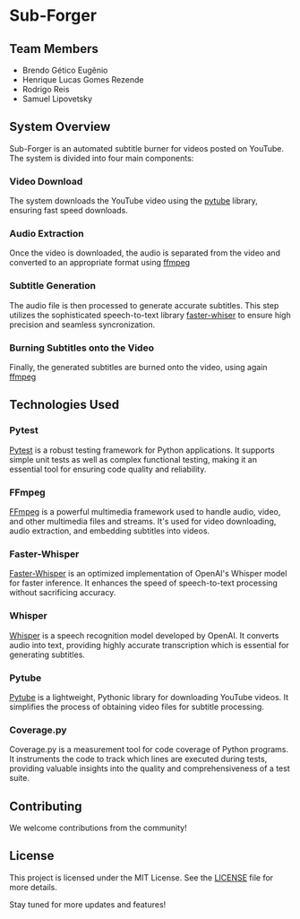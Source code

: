 # Sub-Forger

## Team Members
- Brendo Gético Eugênio
- Henrique Lucas Gomes Rezende
- Rodrigo Reis
- Samuel Lipovetsky

## System Overview
Sub-Forger is an automated subtitle burner for videos posted on YouTube. The system is divided into four main components:

### Video Download
The system downloads the YouTube video using the [pytube](https://pytube.io/en/latest/) library, ensuring fast speed downloads.

### Audio Extraction
Once the video is downloaded, the audio is separated from the video and converted to an appropriate format using [ffmpeg](https://ffmpeg.org/)

### Subtitle Generation
The audio file is then processed to generate accurate subtitles. This step utilizes the sophisticated speech-to-text library [faster-whiser](https://github.com/SYSTRAN/faster-whisper) to ensure high precision and seamless syncronization.

### Burning Subtitles onto the Video
Finally, the generated subtitles are burned onto the video, using again [ffmpeg](https://ffmpeg.org/)

## Technologies Used
### Pytest
[Pytest](https://docs.pytest.org/en/stable/) is a robust testing framework for Python applications. It supports simple unit tests as well as complex functional testing, making it an essential tool for ensuring code quality and reliability.

### FFmpeg
[FFmpeg](https://ffmpeg.org/) is a powerful multimedia framework used to handle audio, video, and other multimedia files and streams. It's used for video downloading, audio extraction, and embedding subtitles into videos.

### Faster-Whisper
[Faster-Whisper](https://github.com/guillaumekln/faster-whisper) is an optimized implementation of OpenAI's Whisper model for faster inference. It enhances the speed of speech-to-text processing without sacrificing accuracy.

### Whisper
[Whisper](https://github.com/openai/whisper) is a speech recognition model developed by OpenAI. It converts audio into text, providing highly accurate transcription which is essential for generating subtitles.

### Pytube
[Pytube](https://pytube.io/en/latest/) is a lightweight, Pythonic library for downloading YouTube videos. It simplifies the process of obtaining video files for subtitle processing.

### Coverage.py
Coverage.py is a measurement tool for code coverage of Python programs. It instruments the code to track which lines are executed during tests, providing valuable insights into the quality and comprehensiveness of a test suite.

## Contributing
We welcome contributions from the community!

## License
This project is licensed under the MIT License. See the [LICENSE](LICENSE) file for more details.

Stay tuned for more updates and features!
